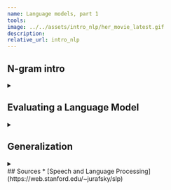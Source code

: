 ```yaml
---
name: Language models, part 1
tools:
image: ../../assets/intro_nlp/her_movie_latest.gif
description:
relative_url: intro_nlp
---
```


## N-gram intro
<details closed>
<summary markdown="span">
</summary>
A language model is a function that maps a sentence into a degree of certainty. 
Usually we normalize it to be between zero and one, so it resembles a probability but it's not.
A N-gram is the simplest language model, so let's start there.
We also call n-gram a sequence of size n:

$$
\begin{align*}
\vec{w}&=w_{1}^{n}=(w_{1},w_{2},\ldots,w_{n})\\
f(\vec{w})&=p
\end{align*}
$$

The standard way to compute a probability of a sequence of events is through the chain rule:

$$
\begin{align*}
f\left(w_{1}^{n}\right) &=f((w_{1},w_{2},\ldots,w_{N}))\\
&=f\left(w_{1}\right) f\left(w_{2} | w_{1}\right) f\left(w_{3} | w_{1}^{2}\right) \ldots f\left(w_{n} | w_{1}^{n-1}\right) \\
&=\prod_{k=1}^{n} f\left(w_{k} | w_{1}^{k-1}\right)
\end{align*}
$$

How to compute the degree of certainty of a word $w_{k}$ given a context $w_{1}^{k-1}$?
We would have to count how many times the phrase $w_{1}^{k}$ and the context $w_{1}^{k-1}$ were written.

$$
\begin{align*}
f\left(w_{k} | w_{1}^{k-1}\right)&= \frac{C(w_{1}^{k})}{C(w_{1}^{k-1})}
\end{align*}
$$
    
This is impractical since for a good estimate we would need to have a lot of data.

We can also see here that we won't be able to use standard probabilities since we cannot verify the following equality:

$$
\begin{align*}
f(w_{k-1},w_{k})&=f(w_{k-1})f(w_{k}|w_{k-1})\\
&\neq f(w_{k})f(w_{k-1}|w_{k})
\end{align*}
$$

So, we will relax the problem and come up with estimate of $f(w_{k}\|w_{1}^{k-1})$.

$$
\begin{align*}
f\left(w_{n} | w_{1}^{n-1}\right) \approx f\left(w_{n} | w_{n-1}\right)
\end{align*}
$$

Mathematicians call this approximation, Markov's assumption.
The 2-gram model then becomes:

$$
\begin{align*}
f\left(w_{1}^{n}\right) &=\prod_{k=1}^{n} f\left(w_{k} | w_{k-1}\right)
\end{align*}
$$

How do we compute $f\left(w_{k} \| w_{k-1}\right)$?

$$
\begin{align*}
f\left(w_{k} | w_{k-1}\right)&=\frac{C\left(w_{n-1} w_{n}\right)}{\sum_{w} C\left(w_{n-1} w\right)}\\
&=\frac{C(w_{k-1},w_{k})}{C(w_{k-1})}
\end{align*}
$$

Now is a good time to pause for a moment and implement this model.
```python
import numpy as np
from collections import Counter
from nltk.book import *

# text2 = sense and sensibility by jane austen
unigram_counts = Counter(text2)
bigrams = [(text2[i],text2[i+1]) for i in range(len(text2)-1)]
bigram_counts = Counter(bigrams)

def compute_bigram_probability(bigram,bigram_coutns,unigram_counts):
    return bigram_counts[bigram]/unigram_counts[bigram[0]]

def compute_sentence_bigram_probability(s,bigram_counts,unigram_counts):
    s = s.split(' ')
    return np.exp(np.sum([np.log(compute_bigram_probability((s[i],s[i+1])),bigram_counts,unigram_counts) for i in range(len(s)-1)]))

>>> compute_sentence_probability('she did not care',bigram_counts,unigram_counts)
4.569205742850947e-05
```

We can generalize these notions to n-grams instead of bigrams:

```python
def compute_ngrams(text,n):
    if len(text)!=n:
        return [tuple(text[i:(i+n)]) for i in range(len(text)-n+1)]
    else:
        return [tuple(text)]

def compute_ngram_counts(text,n):
    ngram_counts = Counter(compute_ngrams(text,n))
    context_counts = Counter(compute_ngrams(text,n-1))
    return ngram_counts,context_counts

def compute_ngram_probability(ngram,ngram_counts,context_counts,verbose=False):
    return ngram_counts[ngram]/context_counts[ngram[:len(ngram)-1]]

def compute_sentence_ngram_probability(s,ngram_counts,context_counts):
    s = s.split(' ')
    ngrams = compute_ngrams(s,len(list(ngram_counts.keys())[0]))
    return np.exp(np.sum([np.log(compute_ngram_probability(ngrams[i],ngram_counts,context_counts)) for i in range(len(ngrams))]))

>>> ngram_counts,context_counts = compute_ngram_counts(text2,n=3)
>>> compute_sentence_ngram_probability('she did not care',ngram_counts,context_counts)
0.011299435028248582
```

You can try out the code using [this jupyter notebook](https://github.com/nunoskew/language-models-part-1).
</details>

## Evaluating a Language Model
<details closed>
<summary markdown='span'></summary>
We are going to use the standard machine learning model evaluation, training the model in one dataset and testing on another.
In supervised learning, we try to find a model that produces an output as close as the ground truth as possible, and in this case it will be no different.  
The direct analogy to supervised learning would be to produce a phrase and compare to what was actually written.
This would make sense if we had a mapping from descriptors to a target variable. 
Since we have a mapping of sentences to probabilities, we will compute the probability of producing the ground truth, and the we will consider the best model the one with highest probability.

For information theoretic reasons, that i hope to learn soon, instead of measuring the probability we will have a measure of deviation from the ground truth. 
It is called perplexity and it consists of the following:

$$
\begin{align*}
PP(w_{1}^{n})&=f(w_{1},w_{2},\ldots,w_{n})^{-\frac{1}{n}}\\
&=\prod\limits_{k=1}^{n}f(w_{k}|w_{k-1})^{-\frac{1}{n}}\\
&=\exp\left(\sum\limits_{k=1}^{n}\log\left(f(w_{k}|w_{k-1})^{-\frac{1}{n}}\right)\right)\\
&=\exp\left(\sum\limits_{k=1}^{n}-\frac{1}{n}\log\left(f(w_{k}|w_{k-1})\right)\right)\\
&=\exp\left(-\frac{1}{n}\sum\limits_{k=1}^{n}\log\left(f(w_{k}|w_{k-1})\right)\right)
\end{align*}
$$

We will measure the perplexity of n-grams on the same dataset we used for training, with n varying from 2 to 5.

```python
def compute_perplexity(text,ngram_counts,context_counts):
    ngrams = compute_ngrams(text,len(list(ngram_counts.keys())[0]))
    return np.exp(-(1/len(text))*np.sum([np.log(compute_ngram_probability(ngrams[i],ngram_counts,context_counts)) for i in range(len(ngrams))]))

>>> for i in range(2,6):
>>>     ngram_counts,context_counts = compute_ngram_counts(text2,i)
>>>     print('n=',i,':',compute_perplexity(text2,ngram_counts,context_counts)
n= 2 : 37.37576749369875
n= 3 : 4.6990318881662745
n= 4 : 1.5042243590107542
n= 5 : 1.095325619353706
``` 

If we try to compute perplexity or probability on new text, chances are that there are going to be some new ngrams that we did not have on our training set.This is going to make any sentence with these unseen ngrams have probability zero.
So now it's the perfect time to mention generalization. 
</details>

## Generalization
<details closed>
<summary markdown="span"></summary>
> **_TODO:_** Generalization text and code 

> **_TODO:_** Kneser-Ney smoothing 
</details>
## Sources
* [Speech and Language Processing](https://web.stanford.edu/~jurafsky/slp)
